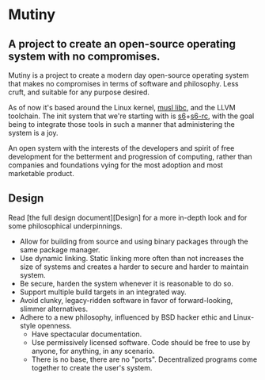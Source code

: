 # Mutiny
## A project to create an open-source operating system with no compromises.

Mutiny is a project to create a modern day open-source operating system that makes no compromises
in terms of software and philosophy. Less cruft, and suitable for any purpose desired.

As of now it's based around the Linux kernel, [musl libc], and the LLVM toolchain. The init system
that we're starting with is [s6]+[s6-rc], with the goal being to integrate those tools in such a
manner that administering the system is a joy.

An open system with the interests of the developers and spirit of free development for the
betterment and progression of computing, rather than companies and foundations vying for the most
adoption and most marketable product.

## Design

Read [the full design document][Design] for a more in-depth look and for some philosophical
underpinnings.

- Allow for building from source and using binary packages through the same
  package manager.
- Use dynamic linking. Static linking more often than not increases the size
  of systems and creates a harder to secure and harder to maintain system.
- Be secure, harden the system whenever it is reasonable to do so.
- Support multiple build targets in an integrated way.
- Avoid clunky, legacy-ridden software in favor of forward-looking, slimmer
  alternatives.
- Adhere to a new philosophy, influenced by BSD hacker ethic and
  Linux-style openness.
    - Have spectacular documentation.
    - Use permissively licensed software. Code should be free to use by anyone,
      for anything, in any scenario.
    - There is no base, there are no "ports". Decentralized programs come
      together to create the user's system.

[musl libc]: https://www.musl-libc.org/
[s6]: https://skarnet.org/software/s6
[s6-rc]: https://skarnet.org/software/s6-rc
